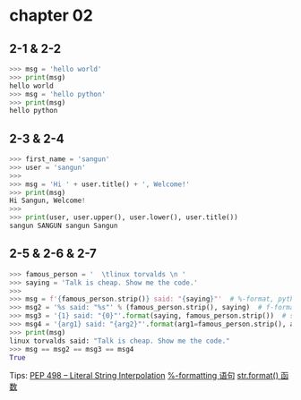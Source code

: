 # chapter 02

## 2-1 & 2-2

```python
>>> msg = 'hello world'
>>> print(msg)
hello world
>>> msg = 'hello python'
>>> print(msg)
hello python
```

## 2-3 & 2-4

```python
>>> first_name = 'sangun'
>>> user = 'sangun'
>>>
>>> msg = 'Hi ' + user.title() + ', Welcome!'
>>> print(msg)
Hi Sangun, Welcome!
>>>
>>> print(user, user.upper(), user.lower(), user.title())
sangun SANGUN sangun Sangun
```

## 2-5 & 2-6 & 2-7

```python
>>> famous_person = '  \tlinux torvalds \n '
>>> saying = 'Talk is cheap. Show me the code.'
>>>
>>> msg = f'{famous_person.strip()} said: "{saying}"'  # %-format, python version >= 3.6, concise, better performance.
>>> msg2 = '%s said: "%s"' % (famous_person.strip(), saying)  # f-format
>>> msg3 = '{1} said: "{0}"'.format(saying, famous_person.strip())  # str.format(), way 1.
>>> msg4 = '{arg1} said: "{arg2}"'.format(arg1=famous_person.strip(), arg2=saying)  # str.format(), way 2.
>>> print(msg)
linux torvalds said: "Talk is cheap. Show me the code."
>>> msg == msg2 == msg3 == msg4
True
```

Tips:
[PEP 498 – Literal String Interpolation](https://python.org/dev/peps/pep-0498/)
[%-formatting 语句](https://docs.python.org/3/library/stdtypes.html#old-string-formatting)
[str.format() 函数](https://docs.python.org/3/library/stdtypes.html#str.format)
